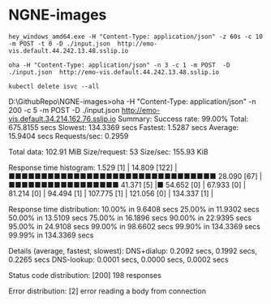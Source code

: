 # NGNE-images

```shell
hey_windows_amd64.exe -H "Content-Type: application/json" -z 60s -c 10 -m POST -t 0 -D ./input.json  http://emo-vis.default.44.242.13.48.sslip.io
``` 

```shell
oha -H "Content-Type: application/json" -n 3 -c 1 -m POST  -D ./input.json  http://emo-vis.default.44.242.13.48.sslip.io
```

```shell
kubectl delete isvc --all
``` 

D:\GithubRepo\NGNE-images>oha -H "Content-Type: application/json" -n 200 -c 5 -m POST  -D ./input.json  http://emo-vis.default.34.214.162.76.sslip.io
Summary:
  Success rate: 99.00%
  Total:        675.8155 secs
  Slowest:      134.3369 secs
  Fastest:      1.5287 secs
  Average:      15.9404 secs
  Requests/sec: 0.2959

  Total data:   102.91 MiB
  Size/request: 53
  Size/sec:     155.93 KiB

Response time histogram:
    1.529 [1]   |
   14.809 [122] |■■■■■■■■■■■■■■■■■■■■■■■■■■■■■■■■
   28.090 [67]  |■■■■■■■■■■■■■■■■■
   41.371 [5]   |■
   54.652 [0]   |
   67.933 [0]   |
   81.214 [0]   |
   94.494 [1]   |
  107.775 [1]   |
  121.056 [0]   |
  134.337 [1]   |

Response time distribution:
  10.00% in 9.6408 secs
  25.00% in 11.9302 secs
  50.00% in 13.5109 secs
  75.00% in 16.1896 secs
  90.00% in 22.9395 secs
  95.00% in 24.9108 secs
  99.00% in 98.6602 secs
  99.90% in 134.3369 secs
  99.99% in 134.3369 secs


Details (average, fastest, slowest):
  DNS+dialup:   0.2092 secs, 0.1992 secs, 0.2265 secs
  DNS-lookup:   0.0001 secs, 0.0000 secs, 0.0002 secs

Status code distribution:
  [200] 198 responses

Error distribution:
  [2] error reading a body from connection